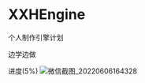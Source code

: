 # XXHEngine
个人制作引擎计划

边学边做

进度(5%)
![微信截图_20220606164328](https://user-images.githubusercontent.com/60800578/172127510-29a6f107-321b-48ac-80e9-1dd28b50e362.png)

